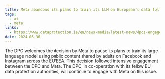 ```yaml
---
title: Meta abandons its plans to train its LLM on European's data following NOYB pressure
tags:
  - ai
  - meta
links:
  - https://www.dataprotection.ie/en/news-media/latest-news/dpcs-engagement-meta-ai
date: 2024-06-30
---
```

The DPC welcomes the decision by Meta to pause its plans to train its large language model using public content shared by adults on Facebook and Instagram across the EU/EEA. This decision followed intensive engagement between the DPC and Meta. The DPC, in co-operation with its fellow EU data protection authorities, will continue to engage with Meta on this issue.